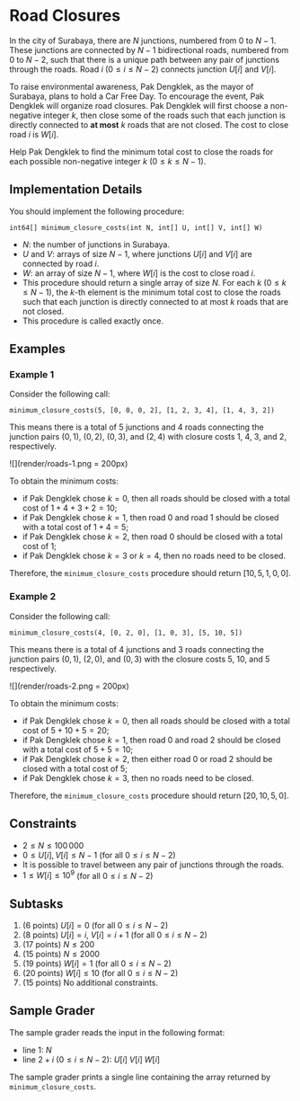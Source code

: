 # Road Closures

In the city of Surabaya, there are $N$ junctions, numbered from $0$ to $N - 1$.
These junctions are connected by $N - 1$ bidirectional roads, numbered from $0$ to $N - 2$, such that there is a unique path between any pair of junctions through the roads.
Road $i$ ($0 \le i \le N - 2$) connects junction $U[i]$ and $V[i]$.

To raise environmental awareness, Pak Dengklek, as the mayor of Surabaya, plans to hold a Car Free Day.
To encourage the event, Pak Dengklek will organize road closures.
Pak Dengklek will first choose a non-negative integer $k$, then close some of the roads such that each junction is directly connected to **at most** $k$ roads that are not closed.
The cost to close road $i$ is $W[i]$.

Help Pak Dengklek to find the minimum total cost to close the roads for each possible non-negative integer $k$ ($0 \le k \le N - 1$).

## Implementation Details

You should implement the following procedure:

```
int64[] minimum_closure_costs(int N, int[] U, int[] V, int[] W)
```

* $N$: the number of junctions in Surabaya.
* $U$ and $V$: arrays of size $N - 1$, where junctions $U[i]$ and $V[i]$ are connected by road $i$.
* $W$: an array of size $N - 1$, where $W[i]$ is the cost to close road $i$.
* This procedure should return a single array of size $N$. For each $k$ ($0 \le k \le N - 1$), the $k$-th element is the minimum total cost to close the roads such that each junction is directly connected to at most $k$ roads that are not closed.
* This procedure is called exactly once.

## Examples

### Example 1

Consider the following call:

```
minimum_closure_costs(5, [0, 0, 0, 2], [1, 2, 3, 4], [1, 4, 3, 2])
```

This means there is a total of $5$ junctions and $4$ roads connecting the junction pairs $(0, 1)$, $(0, 2)$, $(0, 3)$, and $(2, 4)$ with closure costs $1$, $4$, $3$, and $2$, respectively.

![](render/roads-1.png = 200px)

To obtain the minimum costs:

* if Pak Dengklek chose $k = 0$, then all roads should be closed with a total cost of $1 + 4 + 3 + 2 = 10$;
* if Pak Dengklek chose $k = 1$, then road $0$ and road $1$ should be closed with a total cost of $1 + 4 = 5$;
* if Pak Dengklek chose $k = 2$, then road $0$ should be closed with a total cost of $1$;
* if Pak Dengklek chose $k = 3$ or $k = 4$, then no roads need to be closed.

Therefore, the `minimum_closure_costs` procedure should return $[10, 5, 1, 0, 0]$.

### Example 2

Consider the following call:

```
minimum_closure_costs(4, [0, 2, 0], [1, 0, 3], [5, 10, 5])
```

This means there is a total of $4$ junctions and $3$ roads connecting the junction pairs $(0, 1)$, $(2, 0)$, and $(0, 3)$ with the closure costs $5$, $10$, and $5$ respectively.

![](render/roads-2.png = 200px)

To obtain the minimum costs:

* if Pak Dengklek chose $k = 0$, then all roads should be closed with a total cost of $5 + 10 + 5 = 20$;
* if Pak Dengklek chose $k = 1$, then road $0$ and road $2$ should be closed with a total cost of $5 + 5 = 10$;
* if Pak Dengklek chose $k = 2$, then either road $0$ or road $2$ should be closed with a total cost of $5$;
* if Pak Dengklek chose $k = 3$, then no roads need to be closed.

Therefore, the `minimum_closure_costs` procedure should return $[20, 10, 5, 0]$.

## Constraints

* $2 \le N \le 100\,000$
* $0 \le U[i], V[i] \le N - 1$ (for all $0 \le i \le N - 2$)
* It is possible to travel between any pair of junctions through the roads.
* $1 \le W[i] \le 10^9$ (for all $0 \le i \le N - 2$)

## Subtasks

1. (6 points) $U[i] = 0$ (for all $0 \le i \le N - 2$)
1. (8 points) $U[i] = i$, $V[i] = i + 1$ (for all $0 \le i \le N - 2$)
1. (17 points) $N \le 200$
1. (15 points) $N \le 2000$
1. (19 points) $W[i] = 1$ (for all $0 \le i \le N - 2$)
1. (20 points) $W[i] \le 10$ (for all $0 \le i \le N - 2$)
1. (15 points) No additional constraints.

## Sample Grader

The sample grader reads the input in the following format:

* line $1$: $N$
* line $2 + i$ ($0 \le i \le N - 2$): $U[i] \; V[i] \; W[i]$

The sample grader prints a single line containing the array returned by `minimum_closure_costs`.
